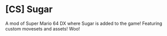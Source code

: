 # [CS] Sugar
 A mod of Super Mario 64 DX where Sugar is added to the game! Featuring custom movesets and assets! Woo!
